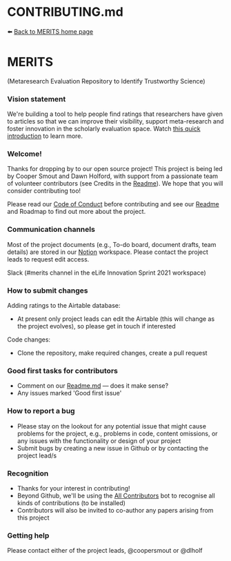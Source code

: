 # CONTRIBUTING.md

⬅️ [Back to MERITS home page](https://www.notion.so/MERITS-dccde27ed00945debbc7ceee51a6b45d)

# MERITS

(Metaresearch Evaluation Repository to Identify Trustworthy Science)

### Vision statement

We're building a tool to help people find ratings that researchers have given to articles so that we can improve their visibility, support meta-research and foster innovation in the scholarly evaluation space. Watch [this quick introduction](https://youtu.be/_ee4ESnzI40) to learn more.

### Welcome!

Thanks for dropping by to our open source project! This project is being led by Cooper Smout and Dawn Holford, with support from a passionate team of volunteer contributors (see Credits in the [Readme](https://github.com/Innovation-Sprint-2021/MERITS/blob/main/README.md)). We hope that you will consider contributing too!

Please read our [Code of Conduct](https://github.com/Innovation-Sprint-2021/MERITS/blob/main/CODE_OF_CONDUCT.md) before contributing and see our [Readme](https://github.com/Innovation-Sprint-2021/MERITS/blob/main/README.md) and Roadmap to find out more about the project. 

### Communication channels

Most of the project documents (e.g., To-do board, document drafts, team details) are stored in our [Notion](https://www.notion.so/MERITS-dccde27ed00945debbc7ceee51a6b45d) workspace. Please contact the project leads to request edit access.

Slack (#merits channel in the eLife Innovation Sprint 2021 workspace)

### How to submit changes

Adding ratings to the Airtable database:

- At present only project leads can edit the Airtable (this will change as the project evolves), so please get in touch if interested

Code changes:

- Clone the repository, make required changes, create a pull request

### Good first tasks for contributors

- Comment on our [Readme.md](http://Readme.md) — does it make sense?
- Any issues marked 'Good first issue'

### How to report a bug

- Please stay on the lookout for any potential issue that might cause problems for the project, e.g., problems in code, content omissions, or any issues with the functionality or design of your project
- Submit bugs by creating a new issue in Github or by contacting the project lead/s

### Recognition

- Thanks for your interest in contributing!
- Beyond Github, we'll be using the [All Contributors](https://allcontributors.org/) bot to recognise all kinds of contributions (to be installed)
- Contributors will also be invited to co-author any papers arising from this project

### Getting help

Please contact either of the project leads, @coopersmout or @dlholf